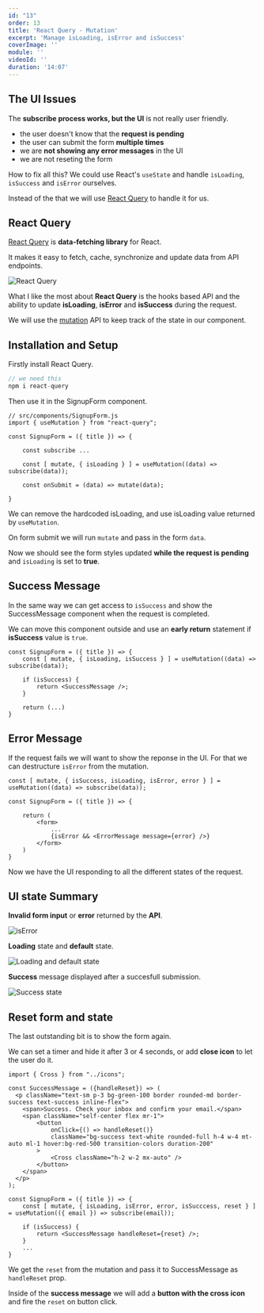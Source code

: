 ```yaml
---
id: "13"
order: 13
title: 'React Query - Mutation'
excerpt: 'Manage isLoading, isError and isSuccess'
coverImage: ''
module: ''
videoId: ''
duration: '14:07'
---
```


## The UI Issues

The **subscribe process works, but the UI** is not really user friendly.

- the user doesn't know that the **request is pending**
- the user can submit the form **multiple times**
- we are **not showing any error messages** in the UI
- we are not reseting the form

How to fix all this? We could use React's `useState` and handle `isLoading`, `isSuccess` and `isError` ourselves.

Instead of the that we will use [React Query](https://react-query.tanstack.com/) to handle it for us.

## React Query

[React Query](https://react-query.tanstack.com/) is **data-fetching library** for React.

It makes it easy to fetch, cache, synchronize and update data from API endpoints.

![React Query](/assets/course/react-query/img_react-query.png)

What I like the most about **React Query** is the hooks based API and the ability to update **isLoading**, **isError** and **isSuccess** during the request.

We will use the [mutation](https://react-query.tanstack.com/docs/guides/mutations) API to keep track of the state in our component.

## Installation and Setup

Firstly install React Query.

```jsx
// we need this
npm i react-query
```

Then use it in the SignupForm component.

```jsx{2,8,10}
// src/components/SignupForm.js
import { useMutation } from "react-query";

const SignupForm = ({ title }) => {

    const subscribe ...

    const [ mutate, { isLoading } ] = useMutation((data) => subscribe(data));

    const onSubmit = (data) => mutate(data);

}
```

We can remove the hardcoded isLoading, and use isLoading value returned by `useMutation`.

On form submit we will run `mutate` and pass in the form `data`.

Now we should see the form styles updated **while the request is pending** and `isLoading` is set to **true**.

## Success Message

In the same way we can get access to `isSuccess` and show the SuccessMessage component when the request is completed.

We can move this component outside and use an **early return** statement if **isSuccess** value is `true`.

```jsx{2,4-6}
const SignupForm = ({ title }) => {
    const [ mutate, { isLoading, isSuccess } ] = useMutation((data) => subscribe(data));

    if (isSuccess) {
        return <SuccessMessage />;
    }

    return (...)
}
```

## Error Message

If the request fails we will want to show the reponse in the UI. For that we can destructure `isError` from the mutation.

```jsx{1,8}
const [ mutate, { isSuccess, isLoading, isError, error } ] = useMutation((data) => subscribe(data));

const SignupForm = ({ title }) => {

    return (
        <form>
            ...
            {isError && <ErrorMessage message={error} />}
        </form>
    )
}
```

Now we have the UI responding to all the different states of the request.

## UI state Summary

**Invalid form input** or **error** returned by the **API**.

![isError](/assets/course/styling/img_isError.png)

**Loading** state and **default** state.

![Loading and default state](/assets/course/styling/img_isLoading.png)

**Success** message displayed after a succesfull submission.

![Success state](/assets/course/styling/img_success.png)

## Reset form and state

The last outstanding bit is to show the form again.

We can set a timer and hide it after 3 or 4 seconds, or add **close icon** to let the user do it.

```jsx{1,3,8,11,18,21}
import { Cross } from "../icons";

const SuccessMessage = ({handleReset}) => (
  <p className="text-sm p-3 bg-green-100 border rounded-md border-success text-success inline-flex">
    <span>Success. Check your inbox and confirm your email.</span>
    <span className="self-center flex mr-1">
        <button
            onClick={() => handleReset()}
            className="bg-success text-white rounded-full h-4 w-4 mt-auto ml-1 hover:bg-red-500 transition-colors duration-200"
        >
            <Cross className="h-2 w-2 mx-auto" />
        </button>
    </span>
  </p>
);

const SignupForm = ({ title }) => {
    const [ mutate, { isLoading, isError, error, isSucccess, reset } ] = useMutation(({ email }) => subscribe(email));

    if (isSuccess) {
        return <SuccessMessage handleReset={reset} />;
    }
    ...
}

```

We get the `reset` from the mutation and pass it to SuccessMessage as `handleReset` prop.

Inside of the **success message** we will add a **button with the cross icon** and fire the `reset` on button click.
